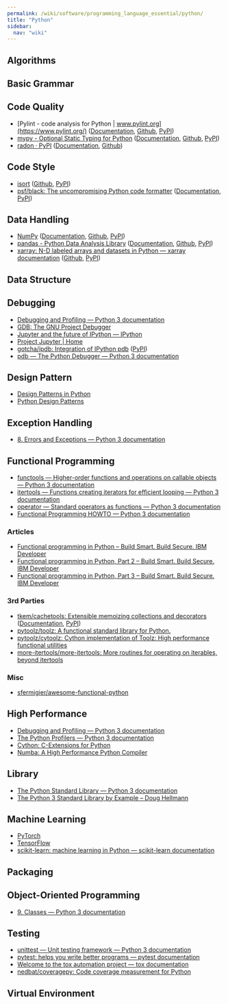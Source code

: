```yaml
---
permalink: /wiki/software/programming_language_essential/python/
title: "Python"
sidebar:
  nav: "wiki"
---
```


## Algorithms

## Basic Grammar

## Code Quality

* [Pylint - code analysis for Python \| www.pylint.org](https://www.pylint.org/) ([Documentation](http://pylint.pycqa.org/en/latest/), [Github](https://github.com/PyCQA/pylint), [PyPI](https://pypi.org/project/pylint/))
* [mypy - Optional Static Typing for Python](http://mypy-lang.org/) ([Documentation](https://mypy.readthedocs.io/en/stable/), [Github](https://github.com/python/mypy), [PyPI](https://pypi.org/project/mypy/))
* [radon · PyPI](https://pypi.org/project/radon/) ([Documentation](https://radon.readthedocs.io/en/latest/), [Github](https://github.com/rubik/radon))

## Code Style

* [isort](https://pycqa.github.io/isort/) ([Github](https://github.com/PyCQA/isort), [PyPI](https://pypi.org/project/isort/))
* [psf/black: The uncompromising Python code formatter](https://github.com/psf/black) ([Documentation](https://black.readthedocs.io/en/stable/), [PyPI](https://pypi.org/project/black/))

## Data Handling

* [NumPy](https://numpy.org/) ([Documentation](https://numpy.org/doc/stable/), [Github](https://github.com/numpy/numpy), [PyPI](https://pypi.org/project/numpy/))
* [pandas - Python Data Analysis Library](https://pandas.pydata.org/) ([Documentation](https://pandas.pydata.org/docs/), [Github](https://github.com/pandas-dev/pandas), [PyPI](https://pypi.org/project/pandas/))
* [xarray: N-D labeled arrays and datasets in Python — xarray documentation](https://xarray.pydata.org/en/stable/) ([Github](https://github.com/pydata/xarray), [PyPI](https://pypi.org/project/xarray/))

## Data Structure

## Debugging

* [Debugging and Profiling — Python 3 documentation](https://docs.python.org/3/library/debug.html)
* [GDB: The GNU Project Debugger](https://www.gnu.org/software/gdb/)
* [Jupyter and the future of IPython — IPython](https://ipython.org/)
* [Project Jupyter \| Home](https://jupyter.org/)
* [gotcha/ipdb: Integration of IPython pdb](https://github.com/gotcha/ipdb) ([PyPI](https://pypi.org/project/ipdb/))
* [pdb — The Python Debugger — Python 3 documentation](https://docs.python.org/3/library/pdb.html)

## Design Pattern

* [Design Patterns in Python](https://refactoring.guru/design-patterns/python)
* [Python Design Patterns](https://python-patterns.guide/)

## Exception Handling

* [8. Errors and Exceptions — Python 3 documentation](https://docs.python.org/3/tutorial/errors.html)

## Functional Programming

* [functools — Higher-order functions and operations on callable objects — Python 3 documentation](https://docs.python.org/3/library/functools.html)
* [itertools — Functions creating iterators for efficient looping — Python 3 documentation](https://docs.python.org/3/library/itertools.html)
* [operator — Standard operators as functions — Python 3 documentation](https://docs.python.org/3/library/operator.html)
* [Functional Programming HOWTO — Python 3 documentation](https://docs.python.org/3/howto/functional.html)

### Articles

* [Functional programming in Python – Build Smart. Build Secure. IBM Developer](https://developer.ibm.com/articles/l-prog/)
* [Functional programming in Python, Part 2 – Build Smart. Build Secure. IBM Developer](https://developer.ibm.com/tutorials/l-prog2/)
* [Functional programming in Python, Part 3 – Build Smart. Build Secure. IBM Developer](https://developer.ibm.com/tutorials/l-prog3/)

### 3rd Parties

* [tkem/cachetools: Extensible memoizing collections and decorators](https://github.com/tkem/cachetools/) ([Documentation](https://cachetools.readthedocs.io/en/stable/), [PyPI](https://pypi.org/project/cachetools/)) 
* [pytoolz/toolz: A functional standard library for Python.](https://github.com/pytoolz/toolz)
* [pytoolz/cytoolz: Cython implementation of Toolz: High performance functional utilities](https://github.com/pytoolz/cytoolz/)
* [more-itertools/more-itertools: More routines for operating on iterables, beyond itertools](https://github.com/more-itertools/more-itertools)

### Misc

* [sfermigier/awesome-functional-python](https://github.com/sfermigier/awesome-functional-python)

## High Performance

* [Debugging and Profiling — Python 3 documentation](https://docs.python.org/3/library/debug.html)
* [The Python Profilers — Python 3 documentation](https://docs.python.org/3/library/profile.html)
* [Cython: C-Extensions for Python](https://cython.org/)
* [Numba: A High Performance Python Compiler](https://numba.pydata.org/)

## Library

* [The Python Standard Library — Python 3 documentation](https://docs.python.org/3/library/index.html)
* [The Python 3 Standard Library by Example – Doug Hellmann](https://doughellmann.com/blog/the-python-3-standard-library-by-example/)

## Machine Learning

* [PyTorch](https://pytorch.org/)
* [TensorFlow](https://www.tensorflow.org/)
* [scikit-learn: machine learning in Python — scikit-learn documentation](https://scikit-learn.org/stable/)

## Packaging

## Object-Oriented Programming

* [9. Classes — Python 3 documentation](https://docs.python.org/3/tutorial/classes.html)

## Testing

* [unittest — Unit testing framework — Python 3 documentation](https://docs.python.org/3/library/unittest.html)
* [pytest: helps you write better programs — pytest documentation](https://docs.pytest.org/en/stable/)
* [Welcome to the tox automation project — tox documentation](https://tox.readthedocs.io/en/latest/)
* [nedbat/coveragepy: Code coverage measurement for Python](https://github.com/nedbat/coveragepy)

## Virtual Environment
